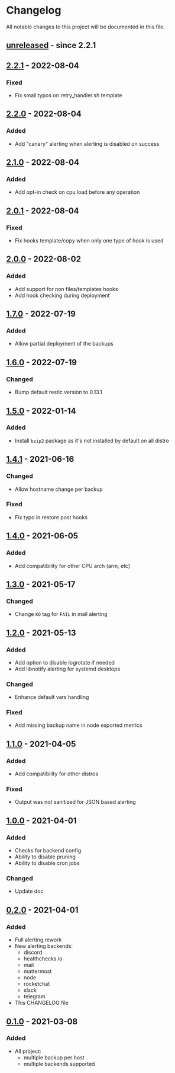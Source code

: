 # Changelog

All notable changes to this project will be documented in this file.

## [unreleased] - since 2.2.1

## [2.2.1] - 2022-08-04

### Fixed

- Fix small typos on retry_handler.sh template

## [2.2.0] - 2022-08-04

### Added

- Add "canary" alerting when alerting is disabled on success

## [2.1.0] - 2022-08-04

### Added

- Add opt-in check on cpu load before any operation

## [2.0.1] - 2022-08-04

### Fixed

- Fix hooks template/copy when only one type of hook is used

## [2.0.0] - 2022-08-02

### Added

- Add support for non files/templates hooks
- Add hook checking during deployment

## [1.7.0] - 2022-07-19

### Added

- Allow partial deployment of the backups

## [1.6.0] - 2022-07-19

### Changed

- Bump default restic version to 0.13.1

## [1.5.0] - 2022-01-14

### Added

- Install `bzip2` package as it's not installed by default on all distro

## [1.4.1] - 2021-06-16

### Changed

- Allow hostname change per backup

### Fixed

- Fix typo in restore post hooks

## [1.4.0] - 2021-06-05

### Added

- Add compatibility for other CPU arch (arm, etc)

## [1.3.0] - 2021-05-17

### Changed

- Change `KO` tag for `FAIL` in mail alerting

## [1.2.0] - 2021-05-13

### Added

- Add option to disable logrotate if needed
- Add libnotify alerting for systemd desktops

### Changed

- Enhance default vars handling

### Fixed

- Add missing backup name in node exported metrics

## [1.1.0] - 2021-04-05

### Added

- Add compatibility for other distros

### Fixed

- Output was not sanitized for JSON based alerting

## [1.0.0] - 2021-04-01

### Added

- Checks for backend config
- Ability to disable pruning
- Ability to disable cron jobs

### Changed

- Update doc

## [0.2.0] - 2021-04-01

### Added

- Full alerting rework
- New alerting backends:
    - discord
    - healthchecks.io
    - mail
    - mattermost
    - node
    - rocketchat
    - slack
    - telegram
- This CHANGELOG file

## [0.1.0] - 2021-03-08

### Added

- All project:
    - multiple backup per host
    - multiple backends supported

[unreleased]: https://gitlab.cri.epita.fr/cri/iac/ansible/roles/restic/-/compare/2.2.1...master
[2.2.1]: https://gitlab.cri.epita.fr/cri/iac/ansible/roles/restic/-/compare/2.2.0...2.2.1
[2.2.0]: https://gitlab.cri.epita.fr/cri/iac/ansible/roles/restic/-/compare/2.1.0...2.2.0
[2.1.0]: https://gitlab.cri.epita.fr/cri/iac/ansible/roles/restic/-/compare/2.0.1...2.1.0
[2.0.1]: https://gitlab.cri.epita.fr/cri/iac/ansible/roles/restic/-/compare/2.0.0...2.0.1
[2.0.0]: https://gitlab.cri.epita.fr/cri/iac/ansible/roles/restic/-/compare/1.7.0...2.0.0
[1.7.0]: https://gitlab.cri.epita.fr/cri/iac/ansible/roles/restic/-/compare/1.6.0...1.7.0
[1.6.0]: https://gitlab.cri.epita.fr/cri/iac/ansible/roles/restic/-/compare/1.5.0...1.6.0
[1.5.0]: https://gitlab.cri.epita.fr/cri/iac/ansible/roles/restic/-/compare/1.4.1...1.5.0
[1.4.1]: https://gitlab.cri.epita.fr/cri/iac/ansible/roles/restic/-/compare/1.4.0...1.4.1
[1.4.0]: https://gitlab.cri.epita.fr/cri/iac/ansible/roles/restic/-/compare/1.3.0...1.4.0
[1.3.0]: https://gitlab.cri.epita.fr/cri/iac/ansible/roles/restic/-/compare/1.2.0...1.3.0
[1.2.0]: https://gitlab.cri.epita.fr/cri/iac/ansible/roles/restic/-/compare/1.1.0...1.2.0
[1.1.0]: https://gitlab.cri.epita.fr/cri/iac/ansible/roles/restic/-/compare/1.0.0...1.1.0
[1.0.0]: https://gitlab.cri.epita.fr/cri/iac/ansible/roles/restic/-/compare/0.2.0...1.0.0
[0.2.0]: https://gitlab.cri.epita.fr/cri/iac/ansible/roles/restic/-/compare/0.1.0...0.2.0
[0.1.0]: https://gitlab.cri.epita.fr/cri/iac/ansible/roles/restic/-/releases/0.1.0
